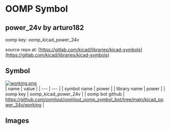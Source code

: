 # OOMP Symbol  
## power_24v  by arturo182  
  
oomp key: oomp_kicad_power_24v  
  
source repo at: [https://gitlab.com/kicad/libraries/kicad-symbols](https://gitlab.com/kicad/libraries/kicad-symbols)  
## Symbol  
  
[![working.png](working_600.png)](working.png)  
| name | value | 
| --- | --- | 
| symbol name | power | 
| library name | power | 
| oomp key | oomp_kicad_power_24v | 
| oomp bot github | https://github.com/oomlout/oomlout_oomp_symbol_bot/tree/main/kicad_power_24v/working | 
## Images  
